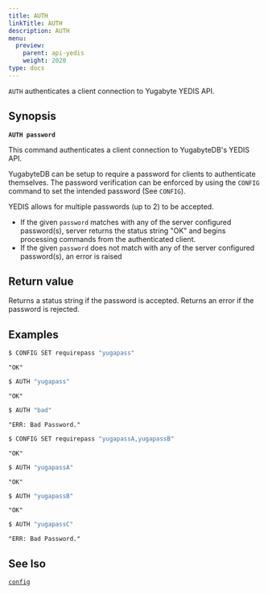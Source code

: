 ```yaml
---
title: AUTH
linkTitle: AUTH
description: AUTH
menu:
  preview:
    parent: api-yedis
    weight: 2020
type: docs
---
```


`AUTH` authenticates a client connection to Yugabyte YEDIS API.

## Synopsis

**`AUTH password`**

This command authenticates a client connection to YugabyteDB's YEDIS API.

YugabyteDB can be setup to require a password for clients to authenticate themselves. The password verification can be enforced by using the `CONFIG` command to set the intended password (See `CONFIG`).

YEDIS allows for multiple passwords (up to 2) to be accepted.

- If the given `password` matches with any of the server configured password(s), server returns the status string "OK" and begins processing commands from the authenticated client.
- If the given `password` does not match with any of the server configured password(s), an error is raised

## Return value

Returns a status string if the password is accepted. Returns an error if the password is rejected.

## Examples

```sh
$ CONFIG SET requirepass "yugapass"
```

```
"OK"
```

```sh
$ AUTH "yugapass"
```

```
"OK"
```

```sh
$ AUTH "bad"
```

```
"ERR: Bad Password."
```

```sh
$ CONFIG SET requirepass "yugapassA,yugapassB"
```

```
"OK"
```

```sh
$ AUTH "yugapassA"
```

```
"OK"
```

```sh
$ AUTH "yugapassB"
```

```
"OK"
```

```sh
$ AUTH "yugapassC"
```

```
"ERR: Bad Password."
```

## See lso

[`config`](../config/)
